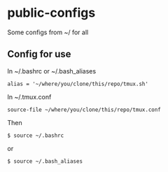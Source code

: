 public-configs
==============

Some configs from ~/ for all 

Config for use
--------------

In ~/.bashrc or ~/.bash_aliases

```shell
alias = '~/where/you/clone/this/repo/tmux.sh'
```

In ~/.tmux.conf

```shell
source-file ~/where/you/clone/this/repo/tmux.conf
```

Then

```shell
$ source ~/.bashrc
```

or 

```shell
$ source ~/.bash_aliases
```
